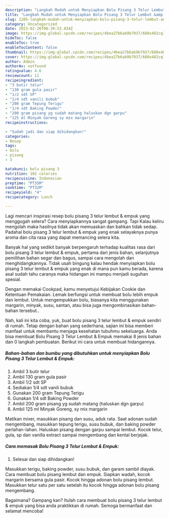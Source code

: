 ```yaml
---
description: "Langkah Mudah untuk Menyiapkan Bolu Pisang 3 Telur Lembut &amp;amp; Empuk{ yang Enak Banget,  Menu Buat lebaran"
title: "Langkah Mudah untuk Menyiapkan Bolu Pisang 3 Telur Lembut &amp;amp; Empuk{ yang Enak Banget,  Menu Buat lebaran"
slug: 1205-langkah-mudah-untuk-menyiapkan-bolu-pisang-3-telur-lembut-and-amp-empuk-yang-enak-banget-menu-buat-lebaran
category: Uncategorized
date: 2023-02-26T00:39:53.834Z
image: https://img-global.cpcdn.com/recipes/4bea27b6ab9b7937/680x482cq70/bolu-pisang-3-telur-lembut-empuk-foto-resep-utama.jpg
hideToc: false
enableToc: true
enableTocContent: false
thumbnail: https://img-global.cpcdn.com/recipes/4bea27b6ab9b7937/680x482cq70/bolu-pisang-3-telur-lembut-empuk-foto-resep-utama.jpg
cover: https://img-global.cpcdn.com/recipes/4bea27b6ab9b7937/680x482cq70/bolu-pisang-3-telur-lembut-empuk-foto-resep-utama.jpg
author: Admin
authorAv: notfound
ratingvalue: 4.6
reviewcount: 11
recipeingredient:
- "3 butir telur"
- "130 gram gula pasir"
- "1/2 sdt SP"
- "1/4 sdt vanili bubuk"
- "200 gram Tepung Terigu"
- "1/4 sdt Baking Powder"
- "200 gram pisang yg sudah matang haluskan dgn garpu"
- "125 ml Minyak Goreng sy mix margarin"
recipeinstructions:

- "Sudah jadi dan siap dihidangkan!"
categories:
- Resep
tags:
- bolu
- pisang
- 3

katakunci: bolu pisang 3 
nutrition: 102 calories
recipecuisine: Indonesian
preptime: "PT35M"
cooktime: "PT32M"
recipeyield: "4"
recipecategory: Lunch

---
```



Lagi mencari inspirasi resep bolu pisang 3 telur lembut &amp; empuk yang menggugah selera? Cara menyiapkannya sangat gampang. Tapi Kalau keliru mengolah maka hasilnya tidak akan memuaskan dan bahkan tidak sedap. Padahal bolu pisang 3 telur lembut &amp; empuk yang enak selayaknya punya aroma dan cita rasa yang dapat memancing selera kita.


Banyak hal yang sedikit banyak berpengaruh terhadap kualitas rasa dari bolu pisang 3 telur lembut &amp; empuk, pertama dari jenis bahan, selanjutnya pemilihan bahan segar dan bagus, sampai cara mengolah dan menghidangkannya. Tidak usah bingung kalau hendak menyiapkan bolu pisang 3 telur lembut &amp; empuk yang enak di mana pun kamu berada, karena asal sudah tahu caranya maka hidangan ini mampu menjadi suguhan spesial.

Dengan memakai Cookpad, kamu menyetujui Kebijakan Cookie dan Ketentuan Pemakaian. Lemak berfungsi untuk membuat bolu lebih empuk dan lembut. Untuk mengempukkan bolu, biasanya kita menggunakan margarin, minyak, susu, santan, atau bisa juga mengombinasikan bahan-bahan tersebut..


Nah, kali ini kita coba, yuk, buat bolu pisang 3 telur lembut &amp; empuk sendiri di rumah. Tetap dengan bahan yang sederhana, sajian ini bisa memberi manfaat untuk membantu menjaga kesehatan tubuhmu sekeluarga. Anda bisa membuat Bolu Pisang 3 Telur Lembut &amp; Empuk memakai 8 jenis bahan dan 0 langkah pembuatan. Berikut ini cara untuk membuat hidangannya.

<!--inarticleads1-->

##### Bahan-bahan dan bumbu yang dibutuhkan untuk menyiapkan Bolu Pisang 3 Telur Lembut &amp; Empuk:

1. Ambil 3 butir telur
1. Ambil 130 gram gula pasir
1. Ambil 1/2 sdt SP
1. Sediakan 1/4 sdt vanili bubuk
1. Gunakan 200 gram Tepung Terigu
1. Gunakan 1/4 sdt Baking Powder
1. Ambil 200 gram pisang yg sudah matang (haluskan dgn garpu)
1. Ambil 125 ml Minyak Goreng, sy mix margarin


Matikan mixer, masukkan pisang dan susu, aduk rata. Saat adonan sudah mengembang, masukkan tepung terigu, susu bubuk, dan baking powder perlahan-lahan. Haluskan pisang dengan garpu sampai lembut. Kocok telur, gula, sp dan vanilla extract sampai mengembang dan kental berjejak. 

<!--inarticleads2-->

##### Cara memasak Bolu Pisang 3 Telur Lembut &amp; Empuk:


1. Selesai dan siap dihidangkan!

Masukkan terigu, baking powder, susu bubuk, dan garam sambil diayak. Cara membuat bolu pisang lembut dan empuk. Siapkan wadah, kocok margarin bersama gula pasir. Kocok hingga adonan bolu pisang lembut. Masukkan telur satu per satu setelah itu kocok hingga adonan bolu pisang mengembang. 

Bagaimana? Gampang kan? Itulah cara membuat bolu pisang 3 telur lembut &amp; empuk yang bisa anda praktikkan di rumah. Semoga bermanfaat dan selamat mencoba!
